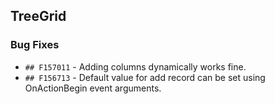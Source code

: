 ##  TreeGrid

###    Bug Fixes

- `## F157011` - Adding columns dynamically works fine.
- `## F156713` - Default value for add record can be set using OnActionBegin event arguments.
